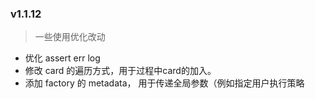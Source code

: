 

### v1.1.12
> 一些使用优化改动
- 优化 assert err log
- 修改 card 的遍历方式，用于过程中card的加入。
- 添加 factory 的 metadata， 用于传递全局参数（例如指定用户执行策略